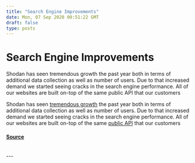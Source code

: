 ```yaml
---
title: "Search Engine Improvements"
date: Mon, 07 Sep 2020 00:51:22 GMT
draft: false
type: posts
---
```

# Search Engine Improvements





Shodan has seen tremendous growth the past year both in terms of additional data collection as well as number of users. Due to that increased demand we started seeing cracks in the search engine performance. All of our websites are built on-top of the same public API that our customers

Shodan has seen [tremendous growth](https://monitor.shodan.io) the past year both in terms of additional data collection as well as number of users. Due to that increased demand we started seeing cracks in the search engine performance. All of our websites are built on-top of the same [public API](https://developer.shodan.io/api) that our customers

#### [Source](https://blog.shodan.io/search-engine-improvements/)

<br/>
---

